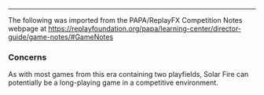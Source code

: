 ***
The following was imported from the PAPA/ReplayFX Competition Notes webpage at https://replayfoundation.org/papa/learning-center/director-guide/game-notes/#GameNotes

### Concerns
            
As with most games from this era containing two playfields, Solar Fire can potentially be a long-playing game in a competitive environment.